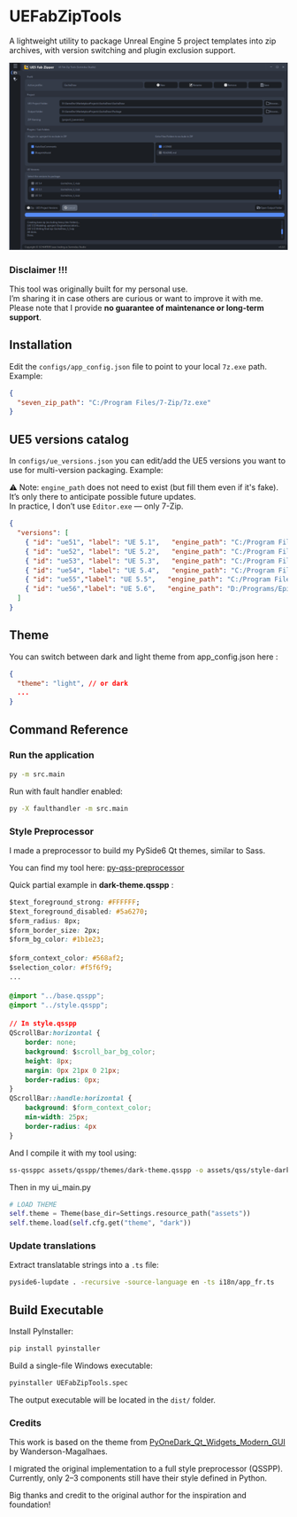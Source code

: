 # UEFabZipTools

A lightweight utility to package Unreal Engine 5 project templates into zip archives, with version switching and plugin exclusion support.

![UEFabZipTools screenshot](resources/app_gui_overview.png)

### Disclaimer !!!

This tool was originally built for my personal use.  
I’m sharing it in case others are curious or want to improve it with me.  
Please note that I provide **no guarantee of maintenance or long-term support**.

## Installation

Edit the `configs/app_config.json` file to point to your local `7z.exe` path.  
Example:

```json
{
  "seven_zip_path": "C:/Program Files/7-Zip/7z.exe"
}
```

## UE5 versions catalog

In `configs/ue_versions.json` you can edit/add the UE5 versions you want to use for multi-version packaging. Example:

⚠️ Note: `engine_path` does not need to exist (but fill them even if it's fake). It’s only there to anticipate possible future updates.  
In practice, I don’t use `Editor.exe` — only 7-Zip.

```json
{
  "versions": [
    { "id": "ue51", "label": "UE 5.1",   "engine_path": "C:/Program Files/Epic Games/UE_5.1" },
    { "id": "ue52", "label": "UE 5.2",   "engine_path": "C:/Program Files/Epic Games/UE_5.2" },
    { "id": "ue53", "label": "UE 5.3",   "engine_path": "C:/Program Files/Epic Games/UE_5.3" },
    { "id": "ue54", "label": "UE 5.4",   "engine_path": "C:/Program Files/Epic Games/UE_5.4" },
    { "id": "ue55","label": "UE 5.5",   "engine_path": "C:/Program Files/Epic Games/UE_5.5" },
    { "id": "ue56","label": "UE 5.6",   "engine_path": "D:/Programs/Epic Games/UE_5.6" }
  ]
}
```

## Theme

You can switch between dark and light theme from app_config.json here :

```json
{
  "theme": "light", // or dark
  ...
}
```

## Command Reference

### Run the application

```bash
py -m src.main
```

Run with fault handler enabled:

```bash
py -X faulthandler -m src.main
```

### Style Preprocessor

I made a preprocessor to build my PySide6 Qt themes, similar to Sass.

You can find my tool here: [py-qss-preprocessor](https://github.com/SomndusStudio/py-qss-preprocessor)

Quick partial example in **dark-theme.qsspp** :

```css
$text_foreground_strong: #FFFFFF;
$text_foreground_disabled: #5a6270;
$form_radius: 8px;
$form_border_size: 2px;
$form_bg_color: #1b1e23;

$form_context_color: #568af2;
$selection_color: #f5f6f9;
...

@import "../base.qsspp";
@import "../style.qsspp";

// In style.qsspp
QScrollBar:horizontal {
    border: none;
    background: $scroll_bar_bg_color;
    height: 8px;
    margin: 0px 21px 0 21px;
	border-radius: 0px;
}
QScrollBar::handle:horizontal {
    background: $form_context_color;
    min-width: 25px;
	border-radius: 4px
}
```

And I compile it with my tool using:

```bash
ss-qssppc assets/qsspp/themes/dark-theme.qsspp -o assets/qss/style-dark.qss   
```

Then in my ui_main.py 

```py
# LOAD THEME
self.theme = Theme(base_dir=Settings.resource_path("assets"))
self.theme.load(self.cfg.get("theme", "dark"))
```

### Update translations

Extract translatable strings into a `.ts` file:

```bash
pyside6-lupdate . -recursive -source-language en -ts i18n/app_fr.ts
```

## Build Executable

Install PyInstaller:

```bash
pip install pyinstaller
```

Build a single-file Windows executable:

```bash
pyinstaller UEFabZipTools.spec
```

The output executable will be located in the `dist/` folder.

### Credits

This work is based on the theme from [PyOneDark_Qt_Widgets_Modern_GUI](https://github.com/Wanderson-Magalhaes/PyOneDark_Qt_Widgets_Modern_GUI) by Wanderson-Magalhaes.  

I migrated the original implementation to a full style preprocessor (QSSPP).  
Currently, only 2–3 components still have their style defined in Python.  

Big thanks and credit to the original author for the inspiration and foundation!